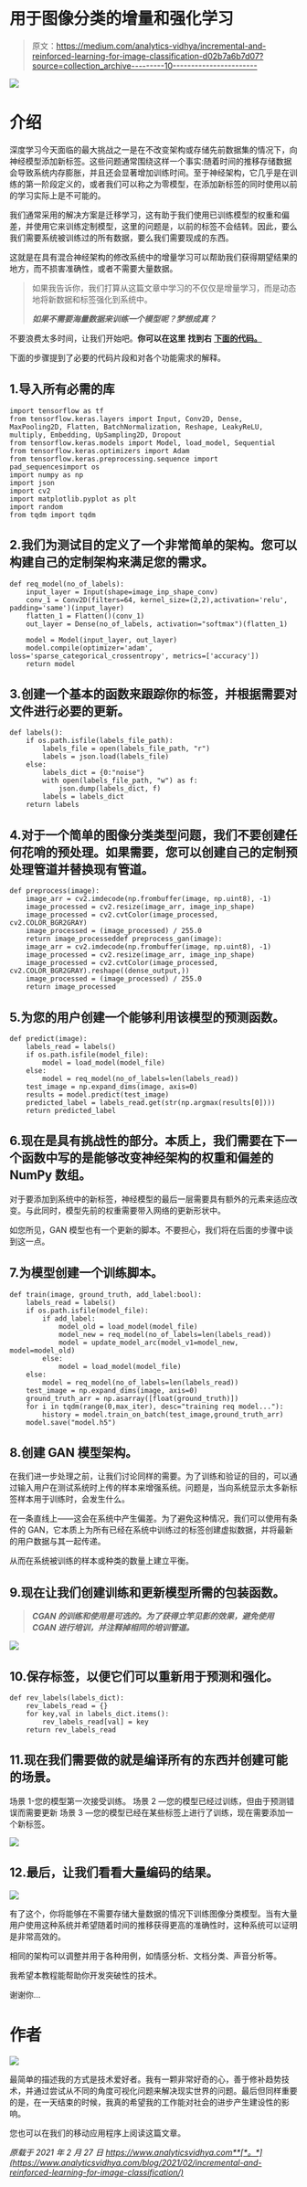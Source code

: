 # 用于图像分类的增量和强化学习

> 原文：<https://medium.com/analytics-vidhya/incremental-and-reinforced-learning-for-image-classification-d02b7a6b7d07?source=collection_archive---------10----------------------->

![](img/a838e5e44d63def6384ade0a0703889e.png)

# 介绍

深度学习今天面临的最大挑战之一是在不改变架构或存储先前数据集的情况下，向神经模型添加新标签。这些问题通常围绕这样一个事实:随着时间的推移存储数据会导致系统内存膨胀，并且还会显著增加训练时间。至于神经架构，它几乎是在训练的第一阶段定义的，或者我们可以称之为零模型，在添加新标签的同时使用以前的学习实际上是不可能的。

我们通常采用的解决方案是迁移学习，这有助于我们使用已训练模型的权重和偏差，并使用它来训练定制模型，这里的问题是，以前的标签不会结转。因此，要么我们需要系统被训练过的所有数据，要么我们需要现成的东西。

这就是在具有混合神经架构的修改系统中的增量学习可以帮助我们获得期望结果的地方，而不损害准确性，或者不需要大量数据。

> 如果我告诉你，我们打算从这篇文章中学习的不仅仅是增量学习，而是动态地将新数据和标签强化到系统中。
> 
> ***如果不需要海量数据来训练一个模型呢？梦想成真？***

不要浪费太多时间，让我们开始吧。**你可以在这里** **找到右** [**下面的代码。**](https://github.com/vaibhavsatpathy/incremental-reinforcement-learning)

下面的步骤提到了必要的代码片段和对各个功能需求的解释。

## 1.导入所有必需的库

```
import tensorflow as tf
from tensorflow.keras.layers import Input, Conv2D, Dense, MaxPooling2D, Flatten, BatchNormalization, Reshape, LeakyReLU, multiply, Embedding, UpSampling2D, Dropout
from tensorflow.keras.models import Model, load_model, Sequential
from tensorflow.keras.optimizers import Adam
from tensorflow.keras.preprocessing.sequence import pad_sequencesimport os
import numpy as np
import json
import cv2
import matplotlib.pyplot as plt
import random
from tqdm import tqdm
```

## 2.我们为测试目的定义了一个非常简单的架构。您可以构建自己的定制架构来满足您的需求。

```
def req_model(no_of_labels):
    input_layer = Input(shape=image_inp_shape_conv)
    conv_1 = Conv2D(filters=64, kernel_size=(2,2),activation='relu', padding='same')(input_layer)
    flatten_1 = Flatten()(conv_1)
    out_layer = Dense(no_of_labels, activation="softmax")(flatten_1)

    model = Model(input_layer, out_layer)
    model.compile(optimizer='adam', loss='sparse_categorical_crossentropy', metrics=['accuracy'])
    return model
```

## 3.创建一个基本的函数来跟踪你的标签，并根据需要对文件进行必要的更新。

```
def labels():
    if os.path.isfile(labels_file_path):
        labels_file = open(labels_file_path, "r")
        labels = json.load(labels_file)
    else:
        labels_dict = {0:"noise"}
        with open(labels_file_path, "w") as f:
            json.dump(labels_dict, f)
        labels = labels_dict
    return labels
```

## 4.对于一个简单的图像分类类型问题，我们不要创建任何花哨的预处理。如果需要，您可以创建自己的定制预处理管道并替换现有管道。

```
def preprocess(image):
    image_arr = cv2.imdecode(np.frombuffer(image, np.uint8), -1)
    image_processed = cv2.resize(image_arr, image_inp_shape)
    image_processed = cv2.cvtColor(image_processed, cv2.COLOR_BGR2GRAY)
    image_processed = (image_processed) / 255.0
    return image_processeddef preprocess_gan(image):
    image_arr = cv2.imdecode(np.frombuffer(image, np.uint8), -1)
    image_processed = cv2.resize(image_arr, image_inp_shape)
    image_processed = cv2.cvtColor(image_processed, cv2.COLOR_BGR2GRAY).reshape((dense_output,))
    image_processed = (image_processed) / 255.0
    return image_processed
```

## 5.为您的用户创建一个能够利用该模型的预测函数。

```
def predict(image):
    labels_read = labels()
    if os.path.isfile(model_file):
        model = load_model(model_file)
    else:
        model = req_model(no_of_labels=len(labels_read))
    test_image = np.expand_dims(image, axis=0)
    results = model.predict(test_image)
    predicted_label = labels_read.get(str(np.argmax(results[0])))
    return predicted_label
```

## 6.现在是具有挑战性的部分。本质上，我们需要在下一个函数中写的是能够改变神经架构的权重和偏差的 NumPy 数组。

对于要添加到系统中的新标签，神经模型的最后一层需要具有额外的元素来适应改变。与此同时，模型先前的权重需要带入网络的更新形状中。

如您所见，GAN 模型也有一个更新的脚本。不要担心，我们将在后面的步骤中谈到这一点。

## 7.为模型创建一个训练脚本。

```
def train(image, ground_truth, add_label:bool):
    labels_read = labels()
    if os.path.isfile(model_file):
        if add_label:
            model_old = load_model(model_file)
            model_new = req_model(no_of_labels=len(labels_read))
            model = update_model_arc(model_v1=model_new, model=model_old)
        else:
            model = load_model(model_file)
    else:
        model = req_model(no_of_labels=len(labels_read))
    test_image = np.expand_dims(image, axis=0)
    ground_truth_arr = np.asarray([float(ground_truth)])
    for i in tqdm(range(0,max_iter), desc="training req model..."):
        history = model.train_on_batch(test_image,ground_truth_arr)
    model.save("model.h5")
```

## 8.创建 GAN 模型架构。

在我们进一步处理之前，让我们讨论同样的需要。为了训练和验证的目的，可以通过输入用户在测试系统时上传的样本来增强系统。问题是，当向系统显示太多新标签样本用于训练时，会发生什么。

在一条直线上——这会在系统中产生偏差。为了避免这种情况，我们可以使用有条件的 GAN，它本质上为所有已经在系统中训练过的标签创建虚拟数据，并将最新的用户数据与其一起传递。

从而在系统被训练的样本或种类的数量上建立平衡。

## 9.现在让我们创建训练和更新模型所需的包装函数。

> ***CGAN 的训练和使用是可选的。为了获得立竿见影的效果，避免使用 CGAN 进行培训，并注释掉相同的培训管道。***

![](img/2d67d5f75c30283ca4a6600139a8cccc.png)

## 10.保存标签，以便它们可以重新用于预测和强化。

```
def rev_labels(labels_dict):
    rev_labels_read = {}
    for key,val in labels_dict.items():
        rev_labels_read[val] = key
    return rev_labels_read
```

## 11.现在我们需要做的就是编译所有的东西并创建可能的场景。

场景 1-您的模型第一次接受训练。
场景 2 —您的模型已经过训练，但由于预测错误而需要更新
场景 3 —您的模型已经在某些标签上进行了训练，现在需要添加一个新标签。

![](img/155c2c504c86cd78fdc6416c7f261a26.png)

## 12.最后，让我们看看大量编码的结果。

![](img/7f74c93132b03489621f7868100a51d5.png)

有了这个，你将能够在不需要存储大量数据的情况下训练图像分类模型。当有大量用户使用这种系统并希望随着时间的推移获得更高的准确性时，这种系统可以证明是非常高效的。

相同的架构可以调整并用于各种用例，如情感分析、文档分类、声音分析等。

我希望本教程能帮助你开发突破性的技术。

谢谢你…

# 作者

![](img/59063ff10aa359fadb05adf68c26d291.png)

最简单的描述我的方式是技术爱好者。我有一颗非常好奇的心，善于修补趋势技术，并通过尝试从不同的角度可视化问题来解决现实世界的问题。最后但同样重要的是，在一天结束的时候，我真的希望我的工作能对社会的进步产生建设性的影响。

您也可以在我们的移动应用程序上阅读这篇文章。

*原载于 2021 年 2 月 27 日 https://www.analyticsvidhya.com**[*。*](https://www.analyticsvidhya.com/blog/2021/02/incremental-and-reinforced-learning-for-image-classification/)*